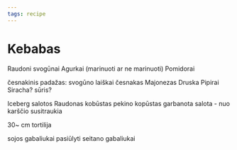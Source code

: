 ```yaml
---
tags: recipe
---
```

# Kebabas

Raudoni svogūnai
Agurkai (marinuoti ar ne marinuoti)
Pomidorai

česnakinis padažas:
    svogūno laiškai
    česnakas
    Majonezas
    Druska
    Pipirai
    Siracha?
    sūris?

Iceberg salotos
Raudonas kobūstas
pekino kopūstas
garbanota salota - nuo karščio susitraukia

30~ cm tortilija

sojos gabaliukai
pasiūlyti seitano gabaliukai
